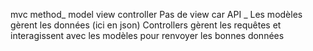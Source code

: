 mvc method_ model view controller
Pas de view car API _
Les modèles gèrent les données (ici en json)
Controllers gèrent les requêtes et interagissent avec les modèles pour renvoyer les bonnes données
